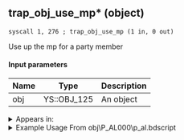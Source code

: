 ## trap_obj_use_mp* (object)

`syscall 1, 276 ; trap_obj_use_mp (1 in, 0 out)`

Use up the mp for a party member

#### Input parameters
| Name | Type | Description
|------|------|------------
| obj   | YS::OBJ_125   | An object




<details>
	<summary>Appears in:</summary>
| filename | Entity (obj)
|----------|-------------
| obj\P_AL000\p_al.bdscript       | ((P) Aladdin)          
| obj\P_BB000\p_bb.bdscript       | ((P) Beast)          
| obj\P_CA000\p_ca.bdscript       | ((P) Jack Sparrow)          
| obj\P_CA000_HUMAN\p_ca.bdscript       | ((P) Jack Sparrow (human))          
| obj\P_CA000_HUMAN_LOW\p_ca.bdscript       | ((P) Jack Sparrow (human) (LOW))          
| obj\P_CA000_LOW\p_ca.bdscript       | ((P) Jack Sparrow (LOW))          
| obj\P_EH000\p_eh.bdscript       | ((P) Riku)          
| obj\P_EH000_LAST\p_eh.bdscript       | ((P) Riku (final battle))          
| obj\P_EX020\p_ex.bdscript       | ((P) Donald)          
| obj\P_EX020_NM\p_ex.bdscript       | ((P) Donald (NM))          
| obj\P_EX020_TR\p_ex.bdscript       | ((P) Donald (TR))          
| obj\P_EX020_XM\p_ex.bdscript       | ((P) Donald (XM))          
| obj\P_EX030\p_ex.bdscript       | ((P) Goofy)          
| obj\P_EX030_NM\p_ex.bdscript       | ((P) Goofy (NM))          
| obj\P_EX030_TR\p_ex.bdscript       | ((N) Goofy (TR))          
| obj\P_EX030_XM\p_ex.bdscript       | ((P) Goofy (XM))          
| obj\P_EX200\mick.bdscript       | ((P) Micky (hood))          
| obj\P_EX220\mick.bdscript       | ((P) Mickey)          
| obj\P_EX330\p_ex.bdscript       | ((P) Peter Pan)          
| obj\P_EX350\p_ex.bdscript       | ((P) Chicken Little)          
| obj\P_HE000\p_he.bdscript       | ((P) Auron)          
| obj\P_LK000\p_lk.bdscript       | ((P) Simba)          
| obj\P_LK020\p_lk.bdscript       | ((P) Donald (LK))          
| obj\P_LK030\p_lk.bdscript       | ((P) Goofy (LK))          
| obj\P_MU000\p_mu.bdscript       | ((P) Mulan)          
| obj\P_NM000\p_nm.bdscript       | ((P) Jack Skellington)          
| obj\P_NM000_SANTA\p_nm.bdscript       | ((P) Jack Skellington (XM))          
| obj\P_TR000\p_tr.bdscript       | ((P) Tron)          
| obj\P_WI020\p_ex.bdscript       | ((P) Donald (WI))          
| obj\P_WI030\p_ex.bdscript       | ((P) Goofy (WI))          

</details>

<details>
	<summary>Example Usage From obj\P_AL000\p_al.bdscript</summary>
```
L2717:
 popToSp 4
 popToSp 8
 popToSp 0
 pushImm 0
 popToSpVal 20
 pushFromFSp 8
 memcpyToSpVal 20, 0
 pushImm 0
 popToSpVal 24
 pushImm 0
 popToSpVal 28
 pushFromPSpVal 0
 fetchValue 4
 syscall 10, 31 ; trap_sysobj_is_summon (1 in, 1 out)
 eqz 
 jz L2771
 pushFromPSpVal 0
 pushImm 8
 syscall 1, 70 ; trap_obj_set_flag (2 in, 0 out)
 pushFromFSp 4
 jz L2769
 pushFromPSpVal 0
 syscall 1, 276 ; trap_obj_use_mp (1 in, 0 out)
 jmp L2769
```
</details>

